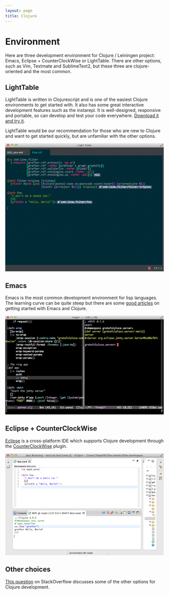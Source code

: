 ```yaml
---
layout: page
title: Clojure
---
```


# Environment

Here are three development environment for Clojure / Leiningen project: Emacs, Eclipse + CounterClockWise or LightTable. There are other options, such as Vim, Textmate and SublimeText2, but these three are clojure-oriented and the most common.

## LightTable

LightTable is written in Clojurescript and is one of the easiest Clojure environments to get started with. It also has some great interactive development features such as the instarepl. It is well-designed, responsive and portable, so can develop and test your code everywhere. [Download it and try it](http://www.lighttable.com).

LightTable would be our recommendation for those who are new to Clojure and want to get started quickly, but are unfamiliar with the other options.

![lighttable](/assets/820_env_2.png)

## Emacs

Emacs is the most common development environment for lisp languages. The learning curve can be quite steep but there are some [good articles](http://www.braveclojure.com/basic-emacs/) on getting started with Emacs and Clojure.

![emacs](/assets/820_env_0.png)

## Eclipse + CounterClockWise

[Eclipse](https://www.eclipse.org) is a cross-platform IDE which supports Clojure development through the [CounterClockWise](http://doc.ccw-ide.org) plugin.

![ccw](/assets/820_env_1.png)

## Other choices

[This question](http://stackoverflow.com/questions/4248171/choosing-an-ide-editor-for-clojure-coding) on StackOverflow discusses some of the other options for Clojure development.
